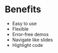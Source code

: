 ---
---

# Benefits

- Easy to use
- Flexible
- Error-free demos
- Navigate like slides
- Highlight code
